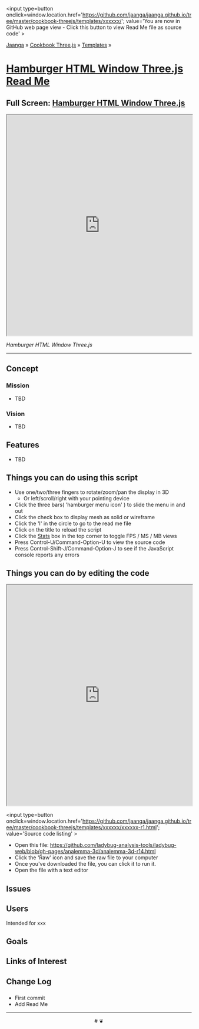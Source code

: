 <span style=display:none; >[You are now in GitHub source code view - click this link to view Read Me file as a web page]
( https://jaanga.github.io/cookbook-threejs/templates/xxxxxx/index.html#readme.md "View file as a web page." ) </span>
<input type=button onclick=window.location.href='https://github.com/jaanga/jaanga.github.io/tree/master/cookbook-threejs/templates/xxxxxx/'; value='You are now in GitHub web page view - Click this button to view Read Me file as source code' >

[Jaanga]( https://jaanga.github.io ) &raquo; [Cookbook Three.js]( http://jaangas.github.io/cookbook-threejs/  ) &raquo;
[Templates]( https://jaanga.github.io/cookbook-threejs/templates/ ) &raquo;

[Hamburger HTML Window Three.js Read Me]( https://jaanga.github.io/cookbook-threejs/templates/xxxxxx/index.html#readme.md )
===

## Full Screen: [ Hamburger HTML Window Three.js ]( https://jaanga.github.io/cookbook-threejs/templates/xxxxxx/index.html )


<img src="XXXX" style=display:none; width=800 >

<iframe src=https://jaanga.github.io/cookbook-threejs/templates/xxxxxx/index.html width=100% height=600px ></iframe>

_Hamburger HTML Window Three.js_

***

## Concept

### Mission

* TBD

### Vision

* TBD


## Features

* TBD


## Things you can do using this script

* Use one/two/three fingers to rotate/zoom/pan the display in 3D
	* Or left/scroll/right with your pointing device 
* Click the three bars( 'hamburger menu icon' ) to slide the menu in and out
* Click the check box to display mesh as solid or wireframe
* Click the 'I' in the circle to go to the read me file
* Click on the title to reload the script
* Click the [Stats]( https://github.com/mrdoob/stats.js/ ) box in the top corner to toggle FPS / MS / MB views
* Press Control-U/Command-Option-U to view the source code
* Press Control-Shift-J/Command-Option-J to see if the JavaScript console reports any errors



## Things you can do by editing the code

<iframe src='https://jaanga.github.io/cookbook-html/templates/libraries/ace-editor/ace-view-r1.html#' +
	'https://github.com/jaanga/jaanga.github.io/tree/master/cookbook-threejs/templates/xxxxxx/xxxxxx-r1.html' width=100% height=600 ></iframe>

<input type=button onclick=window.location.href='https://github.com/jaanga/jaanga.github.io/tree/master/cookbook-threejs/templates/xxxxxx/xxxxxx-r1.html';
value='Source code listing' >


* Open this file: https://github.com/ladybug-analysis-tools/ladybug-web/blob/gh-pages/analemma-3d/analemma-3d-r14.html
* Click the 'Raw' icon and save the raw file to your computer
* Once you've downloaded the file, you can click it to run it.
* Open the file with a text editor


## Issues


## Users

Intended for xxx


## Goals


## Links of Interest


## Change Log

### 

* First commit
* Add Read Me


***

<center title='Jaanga ~ your 3D happy place' >
# <a href=javascript:window.scrollTo(0,0); style=text-decoration:none; > ❦ </a>
</center>
